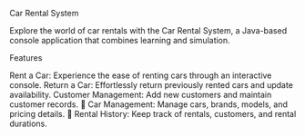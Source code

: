 Car Rental System

Explore the world of car rentals with the Car Rental System, a Java-based console application that combines learning and simulation. 

Features

 Rent a Car: Experience the ease of renting cars through an interactive console. Return a Car: Effortlessly return previously rented cars and update availability.  Customer Management: Add new customers and maintain customer records. 🚗 Car Management: Manage cars, brands, models, and pricing details. 📝 Rental History: Keep track of rentals, customers, and rental durations.

